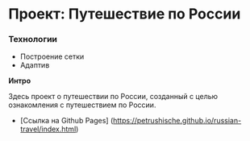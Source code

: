 # Проект: Путешествие по России

### Технологии

- Построение сетки
- Адаптив

**Интро**

Здесь проект о путешествии по России, созданный с целью ознакомления с путешествием по России.

- [Ссылка на Github Pages] (https://petrushische.github.io/russian-travel/index.html)
